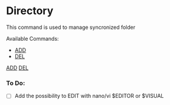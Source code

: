 # Directory
This command is used to manage syncronized folder

Available Commands:
- [ADD](add)
- [DEL](del)


[ADD](add)
[DEL](del)


### To Do:
- [ ] Add the possibility to EDIT with nano/vi $EDITOR or $VISUAL 